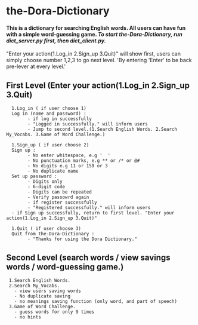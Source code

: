 # the-Dora-Dictionary
#### This is a dictionary for searching English words. All users can have fun with a simple word-guessing game. ***To start the-Dora-Dictionary, run dict_server.py first, then dict_client.py.*** 

"Enter your action(1.Log_in 2.Sign_up 3.Quit)" will show first, users can simply choose number 1,2,3 to go next level.
'By entering 'Enter' to be back pre-lever at every level.'

## First Level (Enter your action(1.Log_in 2.Sign_up 3.Quit)
      1.Log_in ( if user choose 1)
      Log in (name and password) :
            - if log in successfully
            - "Logged in successfully." will inform users
            - Jump to second level.(1.Search English Words. 2.Search My_Vocabs. 3.Game of Word Challenge.)

      1.Sign_up ( if user choose 2)
      Sign up :
            - No enter whitespace, e.g '  '
            - No punctuation marks, e.g ** or /* or @#
            - No digits e.g 11 or 159 or 3
            - No duplicate name
      Set up password :
            - Digits only
            - 6-digit code
            - Digits can be repeated
            - Verify passowrd again
            - if register successfully
            - "Registered successfully." will inform users
      - if Sign up successfully, return to first level. "Enter your action(1.Log_in 2.Sign_up 3.Quit)"

      1.Quit ( if user choose 3)
      Quit from the-Dora-Dictionary :
            - "Thanks for using the Dora Dictionary."


## Second Level (search words / view savings words /  word-guessing game.)
     1.Search English Words.
     2.Search My_Vocabs. 
       - view users saving words
       - No duplicate saving
       - no meanings saving function (only word, and part of speech)
     3.Game of Word Challenge.
       - guess words for only 9 times
       - no hints
